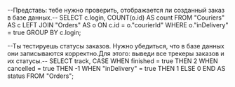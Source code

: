 --Представь: тебе нужно проверить, отображается ли созданный заказ в базе данных.--
SELECT c.login,
       COUNT(o.id) AS count
FROM "Couriers" AS c
LEFT JOIN "Orders" AS o
ON c.id = o."courierId"
WHERE o."inDelivery" = true
GROUP BY c.login;

--Ты тестируешь статусы заказов. Нужно убедиться, что в базе данных они записываются корректно.Для этого: выведи все трекеры заказов и их статусы.--
SELECT track,
  CASE
    WHEN finished = true THEN 2
    WHEN cancelled = true THEN -1
    WHEN "inDelivery" = true THEN 1
    ELSE 0
  END AS status
FROM "Orders";